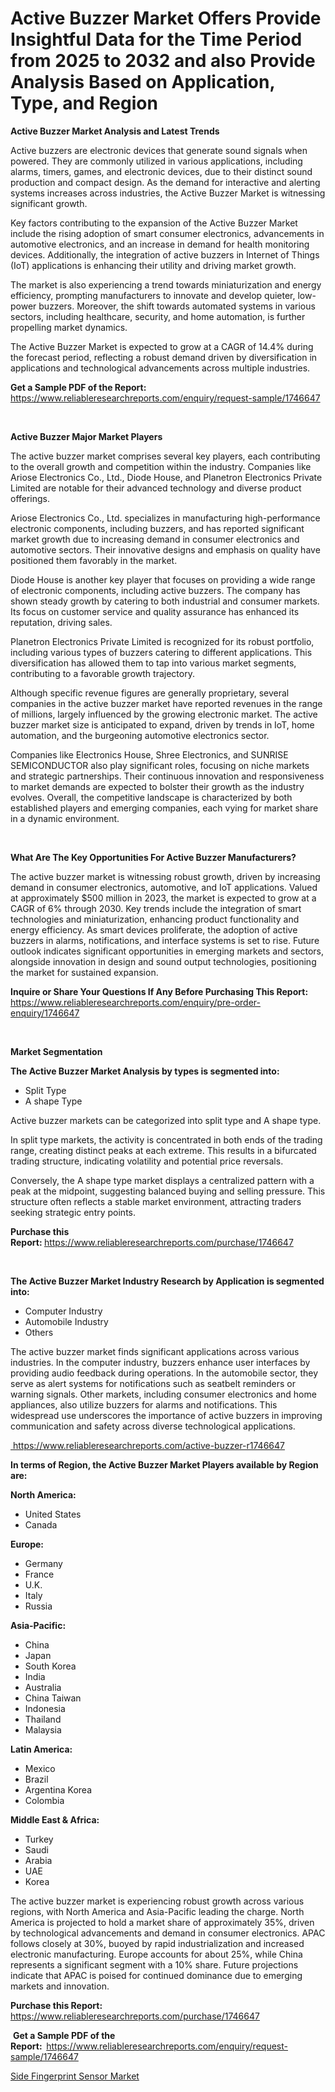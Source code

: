 <p><h1>Active Buzzer Market Offers Provide Insightful Data for the Time Period from 2025 to 2032 and also Provide Analysis Based on Application, Type, and Region</h1></p><p><strong>Active Buzzer Market Analysis and Latest Trends</strong></p>
<p><p>Active buzzers are electronic devices that generate sound signals when powered. They are commonly utilized in various applications, including alarms, timers, games, and electronic devices, due to their distinct sound production and compact design. As the demand for interactive and alerting systems increases across industries, the Active Buzzer Market is witnessing significant growth.</p><p>Key factors contributing to the expansion of the Active Buzzer Market include the rising adoption of smart consumer electronics, advancements in automotive electronics, and an increase in demand for health monitoring devices. Additionally, the integration of active buzzers in Internet of Things (IoT) applications is enhancing their utility and driving market growth.</p><p>The market is also experiencing a trend towards miniaturization and energy efficiency, prompting manufacturers to innovate and develop quieter, low-power buzzers. Moreover, the shift towards automated systems in various sectors, including healthcare, security, and home automation, is further propelling market dynamics.</p><p>The Active Buzzer Market is expected to grow at a CAGR of 14.4% during the forecast period, reflecting a robust demand driven by diversification in applications and technological advancements across multiple industries.</p></p>
<p><strong>Get a Sample PDF of the Report:&nbsp;</strong> <a href="https://www.reliableresearchreports.com/enquiry/request-sample/1746647?utm_campaign=2652&utm_medium=2&utm_source=Github&utm_content=ia&utm_term=06042025&utm_id=active-buzzer">https://www.reliableresearchreports.com/enquiry/request-sample/1746647</a></p>
<p>&nbsp;</p>
<p><strong>Active Buzzer Major Market Players</strong></p>
<p><p>The active buzzer market comprises several key players, each contributing to the overall growth and competition within the industry. Companies like Ariose Electronics Co., Ltd., Diode House, and Planetron Electronics Private Limited are notable for their advanced technology and diverse product offerings.</p><p>Ariose Electronics Co., Ltd. specializes in manufacturing high-performance electronic components, including buzzers, and has reported significant market growth due to increasing demand in consumer electronics and automotive sectors. Their innovative designs and emphasis on quality have positioned them favorably in the market.</p><p>Diode House is another key player that focuses on providing a wide range of electronic components, including active buzzers. The company has shown steady growth by catering to both industrial and consumer markets. Its focus on customer service and quality assurance has enhanced its reputation, driving sales.</p><p>Planetron Electronics Private Limited is recognized for its robust portfolio, including various types of buzzers catering to different applications. This diversification has allowed them to tap into various market segments, contributing to a favorable growth trajectory.</p><p>Although specific revenue figures are generally proprietary, several companies in the active buzzer market have reported revenues in the range of millions, largely influenced by the growing electronic market. The active buzzer market size is anticipated to expand, driven by trends in IoT, home automation, and the burgeoning automotive electronics sector.</p><p>Companies like Electronics House, Shree Electronics, and SUNRISE SEMICONDUCTOR also play significant roles, focusing on niche markets and strategic partnerships. Their continuous innovation and responsiveness to market demands are expected to bolster their growth as the industry evolves. Overall, the competitive landscape is characterized by both established players and emerging companies, each vying for market share in a dynamic environment.</p></p>
<p>&nbsp;</p>
<p><strong>What Are The Key Opportunities For Active Buzzer Manufacturers?</strong></p>
<p><p>The active buzzer market is witnessing robust growth, driven by increasing demand in consumer electronics, automotive, and IoT applications. Valued at approximately $500 million in 2023, the market is expected to grow at a CAGR of 6% through 2030. Key trends include the integration of smart technologies and miniaturization, enhancing product functionality and energy efficiency. As smart devices proliferate, the adoption of active buzzers in alarms, notifications, and interface systems is set to rise. Future outlook indicates significant opportunities in emerging markets and sectors, alongside innovation in design and sound output technologies, positioning the market for sustained expansion.</p></p>
<p><strong>Inquire or Share Your Questions If Any Before Purchasing This Report:</strong> <a href="https://www.reliableresearchreports.com/enquiry/pre-order-enquiry/1746647?utm_campaign=2652&utm_medium=2&utm_source=Github&utm_content=ia&utm_term=06042025&utm_id=active-buzzer">https://www.reliableresearchreports.com/enquiry/pre-order-enquiry/1746647</a></p>
<p>&nbsp;</p>
<p><strong>Market Segmentation</strong></p>
<p><strong>The Active Buzzer Market Analysis by types is segmented into:</strong></p>
<p><ul><li>Split Type</li><li>A shape Type</li></ul></p>
<p><p>Active buzzer markets can be categorized into split type and A shape type. </p><p>In split type markets, the activity is concentrated in both ends of the trading range, creating distinct peaks at each extreme. This results in a bifurcated trading structure, indicating volatility and potential price reversals. </p><p>Conversely, the A shape type market displays a centralized pattern with a peak at the midpoint, suggesting balanced buying and selling pressure. This structure often reflects a stable market environment, attracting traders seeking strategic entry points.</p></p>
<p><strong>Purchase this Report:&nbsp;</strong><a href="https://www.reliableresearchreports.com/purchase/1746647?utm_campaign=2652&utm_medium=2&utm_source=Github&utm_content=ia&utm_term=06042025&utm_id=active-buzzer">https://www.reliableresearchreports.com/purchase/1746647</a></p>
<p>&nbsp;</p>
<p><strong>The Active Buzzer Market Industry Research by Application is segmented into:</strong></p>
<p><ul><li>Computer Industry</li><li>Automobile Industry</li><li>Others</li></ul></p>
<p><p>The active buzzer market finds significant applications across various industries. In the computer industry, buzzers enhance user interfaces by providing audio feedback during operations. In the automobile sector, they serve as alert systems for notifications such as seatbelt reminders or warning signals. Other markets, including consumer electronics and home appliances, also utilize buzzers for alarms and notifications. This widespread use underscores the importance of active buzzers in improving communication and safety across diverse technological applications.</p></p>
<p><a href="https://www.reliableresearchreports.com/active-buzzer-r1746647?utm_campaign=2652&utm_medium=2&utm_source=Github&utm_content=ia&utm_term=06042025&utm_id=active-buzzer">&nbsp;https://www.reliableresearchreports.com/active-buzzer-r1746647</a></p>
<p><strong>In terms of Region, the Active Buzzer Market Players available by Region are:</strong></p>
<p>
    <p> <strong> North America: </strong>
        <ul>
            <li>United States</li>
            <li>Canada</li>
        </ul>
        </p> 
    <p> <strong> Europe: </strong>
        <ul>
            <li>Germany</li>
            <li>France</li>
            <li>U.K.</li>
            <li>Italy</li>
            <li>Russia</li>
        </ul>
        </p> 
    <p> <strong> Asia-Pacific: </strong>
        <ul>
            <li>China</li>
            <li>Japan</li>
            <li>South Korea</li>
            <li>India</li>
            <li>Australia</li>
            <li>China Taiwan</li>
            <li>Indonesia</li>
            <li>Thailand</li>
            <li>Malaysia</li>
        </ul>
        </p> 
    <p> <strong> Latin America: </strong>
        <ul>
            <li>Mexico</li>
            <li>Brazil</li>
            <li>Argentina Korea</li>
            <li>Colombia</li>
        </ul>
        </p> 
    <p> <strong> Middle East & Africa: </strong>
        <ul>
            <li>Turkey</li>
            <li>Saudi</li>
            <li>Arabia</li>
            <li>UAE</li>
            <li>Korea</li>
        </ul>
    </p>
    </p>
<p><p>The active buzzer market is experiencing robust growth across various regions, with North America and Asia-Pacific leading the charge. North America is projected to hold a market share of approximately 35%, driven by technological advancements and demand in consumer electronics. APAC follows closely at 30%, buoyed by rapid industrialization and increased electronic manufacturing. Europe accounts for about 25%, while China represents a significant segment with a 10% share. Future projections indicate that APAC is poised for continued dominance due to emerging markets and innovation.</p></p>
<p><strong>Purchase this Report: </strong><a href="https://www.reliableresearchreports.com/purchase/1746647?utm_campaign=2652&utm_medium=2&utm_source=Github&utm_content=ia&utm_term=06042025&utm_id=active-buzzer">https://www.reliableresearchreports.com/purchase/1746647</a></p>
<p>&nbsp;<strong>Get a Sample PDF of the Report:&nbsp;&nbsp;</strong><a href="https://www.reliableresearchreports.com/enquiry/request-sample/1746647?utm_campaign=2652&utm_medium=2&utm_source=Github&utm_content=ia&utm_term=06042025&utm_id=active-buzzer">https://www.reliableresearchreports.com/enquiry/request-sample/1746647</a></p>
<p><strong></strong></p>
<p><p><a href="https://github.com/oliveroste6/Market-Research-Report-List-1/blob/main/side-fingerprint-sensor-market.md?utm_campaign=2652&utm_medium=2&utm_source=Github&utm_content=ia&utm_term=06042025&utm_id=active-buzzer">Side Fingerprint Sensor Market</a></p></p>